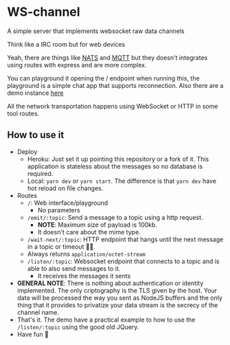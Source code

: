 # WS-channel

A simple server that implements websocket raw data channels

Think like a IRC room but for web devices

Yeah, there are things like [NATS](https://nats.io/) and [MQTT](https://mqtt.org/) but they doesn't integrates using routes with express and are more complex.

You can playground it opening the / endpoint when running this, the playground is a simple chat app that supports reconnection. Also there are a demo instance [here](https://ws-channel.herokuapp.com/)

All the network transportation happens using WebSocket or HTTP in some tool routes.

## How to use it

- Deploy
  - Heroku: Just set it up pointing this repository or a fork of it. This application is stateless about the messages so no database is required.
  - Local: `yarn dev` or `yarn start`. The difference is that `yarn dev` have hot reload on file changes.
- Routes
  - `/`: Web interface/playground
    - No parameters
  - `/emit/:topic`: Send a message to a topic using a http request.
    - **NOTE**: Maximum size of payload is 100kb. 
    - It doesn't care about the mime type.
  -  `/wait-next/:topic`: HTTP endpoint that hangs until the next message in a topic or timeout :man_shrugging:.
    - Always returns `application/octet-stream`
  - `/listen/:topic`: Websocket endpoint that connects to a topic and is able to also send messages to it.
    - It receives the messages it sents
- **GENERAL NOTE**: There is nothing about authentication or identity implemented. The only criptography is the TLS given by the host. Your data will be processed the way you sent as NodeJS buffers and the only thing that it provides to privatize your data stream is the secrecy of the channel name.  
- That's it. The demo have a practical example to how to use the `/listen/:topic` using the good old JQuery.
- Have fun :balloon: